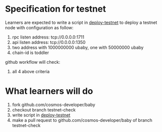 # Specification for testnet
Learners are expected to write a script in [deploy-testnet](homework/deploy-testnet.sh) to deploy a testnet node with configuration as follow:

1. rpc listen address: tcp://0.0.0.0:1711
2. api listen address: tcp://0.0.0.0:1350
3. two address with 1000000000 ubaby, one with 50000000 ubaby
4. chain-id is toddler

github workflow will check:
1. all 4 above criteria

# What learners will do
1. fork github.com/cosmos-developer/baby
2. checkout branch testnet-check 
3. write script in [deploy-testnet](homework/deploy-testnet.sh)
4. make a pull request to github.com/cosmos-developer/baby of branch testnet-check
